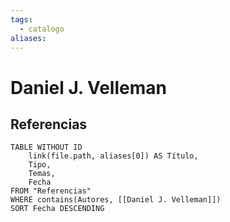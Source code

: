 ```yaml
---
tags:
  - catalogo
aliases:
---
```

# Daniel J. Velleman

## Referencias
```dataview
TABLE WITHOUT ID
    link(file.path, aliases[0]) AS Título,
    Tipo,
    Temas,
    Fecha
FROM "Referencias"
WHERE contains(Autores, [[Daniel J. Velleman]])
SORT Fecha DESCENDING
```
